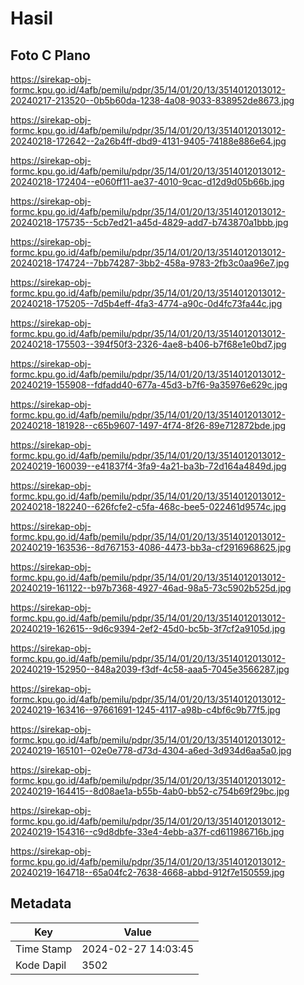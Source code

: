 # Hasil

## Foto C Plano

https://sirekap-obj-formc.kpu.go.id/4afb/pemilu/pdpr/35/14/01/20/13/3514012013012-20240217-213520--0b5b60da-1238-4a08-9033-838952de8673.jpg

https://sirekap-obj-formc.kpu.go.id/4afb/pemilu/pdpr/35/14/01/20/13/3514012013012-20240218-172642--2a26b4ff-dbd9-4131-9405-74188e886e64.jpg

https://sirekap-obj-formc.kpu.go.id/4afb/pemilu/pdpr/35/14/01/20/13/3514012013012-20240218-172404--e060ff11-ae37-4010-9cac-d12d9d05b66b.jpg

https://sirekap-obj-formc.kpu.go.id/4afb/pemilu/pdpr/35/14/01/20/13/3514012013012-20240218-175735--5cb7ed21-a45d-4829-add7-b743870a1bbb.jpg

https://sirekap-obj-formc.kpu.go.id/4afb/pemilu/pdpr/35/14/01/20/13/3514012013012-20240218-174724--7bb74287-3bb2-458a-9783-2fb3c0aa96e7.jpg

https://sirekap-obj-formc.kpu.go.id/4afb/pemilu/pdpr/35/14/01/20/13/3514012013012-20240218-175205--7d5b4eff-4fa3-4774-a90c-0d4fc73fa44c.jpg

https://sirekap-obj-formc.kpu.go.id/4afb/pemilu/pdpr/35/14/01/20/13/3514012013012-20240218-175503--394f50f3-2326-4ae8-b406-b7f68e1e0bd7.jpg

https://sirekap-obj-formc.kpu.go.id/4afb/pemilu/pdpr/35/14/01/20/13/3514012013012-20240219-155908--fdfadd40-677a-45d3-b7f6-9a35976e629c.jpg

https://sirekap-obj-formc.kpu.go.id/4afb/pemilu/pdpr/35/14/01/20/13/3514012013012-20240218-181928--c65b9607-1497-4f74-8f26-89e712872bde.jpg

https://sirekap-obj-formc.kpu.go.id/4afb/pemilu/pdpr/35/14/01/20/13/3514012013012-20240219-160039--e41837f4-3fa9-4a21-ba3b-72d164a4849d.jpg

https://sirekap-obj-formc.kpu.go.id/4afb/pemilu/pdpr/35/14/01/20/13/3514012013012-20240218-182240--626fcfe2-c5fa-468c-bee5-022461d9574c.jpg

https://sirekap-obj-formc.kpu.go.id/4afb/pemilu/pdpr/35/14/01/20/13/3514012013012-20240219-163536--8d767153-4086-4473-bb3a-cf2916968625.jpg

https://sirekap-obj-formc.kpu.go.id/4afb/pemilu/pdpr/35/14/01/20/13/3514012013012-20240219-161122--b97b7368-4927-46ad-98a5-73c5902b525d.jpg

https://sirekap-obj-formc.kpu.go.id/4afb/pemilu/pdpr/35/14/01/20/13/3514012013012-20240219-162615--9d6c9394-2ef2-45d0-bc5b-3f7cf2a9105d.jpg

https://sirekap-obj-formc.kpu.go.id/4afb/pemilu/pdpr/35/14/01/20/13/3514012013012-20240219-152950--848a2039-f3df-4c58-aaa5-7045e3566287.jpg

https://sirekap-obj-formc.kpu.go.id/4afb/pemilu/pdpr/35/14/01/20/13/3514012013012-20240219-163416--97661691-1245-4117-a98b-c4bf6c9b77f5.jpg

https://sirekap-obj-formc.kpu.go.id/4afb/pemilu/pdpr/35/14/01/20/13/3514012013012-20240219-165101--02e0e778-d73d-4304-a6ed-3d934d6aa5a0.jpg

https://sirekap-obj-formc.kpu.go.id/4afb/pemilu/pdpr/35/14/01/20/13/3514012013012-20240219-164415--8d08ae1a-b55b-4ab0-bb52-c754b69f29bc.jpg

https://sirekap-obj-formc.kpu.go.id/4afb/pemilu/pdpr/35/14/01/20/13/3514012013012-20240219-154316--c9d8dbfe-33e4-4ebb-a37f-cd611986716b.jpg

https://sirekap-obj-formc.kpu.go.id/4afb/pemilu/pdpr/35/14/01/20/13/3514012013012-20240219-164718--65a04fc2-7638-4668-abbd-912f7e150559.jpg


## Metadata

| Key        | Value               |
| ---------- | ------------------- |
| Time Stamp | 2024-02-27 14:03:45 |
| Kode Dapil | 3502                |



